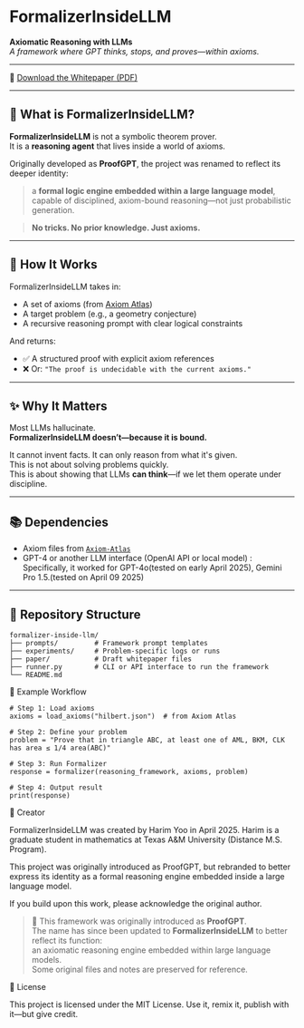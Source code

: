# FormalizerInsideLLM

**Axiomatic Reasoning with LLMs**  
*A framework where GPT thinks, stops, and proves—within axioms.*

---

📄 [Download the Whitepaper (PDF)](./paper/FormalizerInsideLLM_whitepaper.pdf)

---

## 🧠 What is FormalizerInsideLLM?

**FormalizerInsideLLM** is not a symbolic theorem prover.  
It is a **reasoning agent** that lives inside a world of axioms.

Originally developed as **ProofGPT**, the project was renamed to reflect its deeper identity:
> a **formal logic engine embedded within a large language model**,  
> capable of disciplined, axiom-bound reasoning—not just probabilistic generation.

> **No tricks. No prior knowledge. Just axioms.**

---

## 🔧 How It Works

FormalizerInsideLLM takes in:

- A set of axioms (from [Axiom Atlas](https://github.com/Harim923/Axiom-Atlas))
- A target problem (e.g., a geometry conjecture)
- A recursive reasoning prompt with clear logical constraints

And returns:

- ✅ A structured proof with explicit axiom references  
- ❌ Or: `"The proof is undecidable with the current axioms."`

---

## ✨ Why It Matters

Most LLMs hallucinate.  
**FormalizerInsideLLM doesn’t—because it is bound.**

It cannot invent facts. It can only reason from what it's given.  
This is not about solving problems quickly.  
This is about showing that LLMs **can think**—if we let them operate under discipline.

---

## 📚 Dependencies

- Axiom files from [`Axiom-Atlas`](https://github.com/Harim923/Axiom-Atlas)  
- GPT-4 or another LLM interface (OpenAI API or local model) : Specifically, it worked for GPT-4o(tested on early April 2025), Gemini Pro 1.5.(tested on April 09 2025)

---

## 📁 Repository Structure

```plaintext
formalizer-inside-llm/
├── prompts/         # Framework prompt templates
├── experiments/     # Problem-specific logs or runs
├── paper/           # Draft whitepaper files
├── runner.py        # CLI or API interface to run the framework
└── README.md
```

🔄 Example Workflow

```plaintext
# Step 1: Load axioms
axioms = load_axioms("hilbert.json")  # from Axiom Atlas

# Step 2: Define your problem
problem = "Prove that in triangle ABC, at least one of AML, BKM, CLK has area ≤ 1/4 area(ABC)"

# Step 3: Run Formalizer
response = formalizer(reasoning_framework, axioms, problem)

# Step 4: Output result
print(response)
```

👤 Creator

FormalizerInsideLLM was created by Harim Yoo in April 2025.
Harim is a graduate student in mathematics at Texas A&M University (Distance M.S. Program).

This project was originally introduced as ProofGPT,
but rebranded to better express its identity as a formal reasoning engine
embedded inside a large language model.

If you build upon this work, please acknowledge the original author.

> 📝 This framework was originally introduced as **ProofGPT**.  
> The name has since been updated to **FormalizerInsideLLM** to better reflect its function:  
> an axiomatic reasoning engine embedded within large language models.  
> Some original files and notes are preserved for reference.


📜 License

This project is licensed under the MIT License.
Use it, remix it, publish with it—but give credit. 
